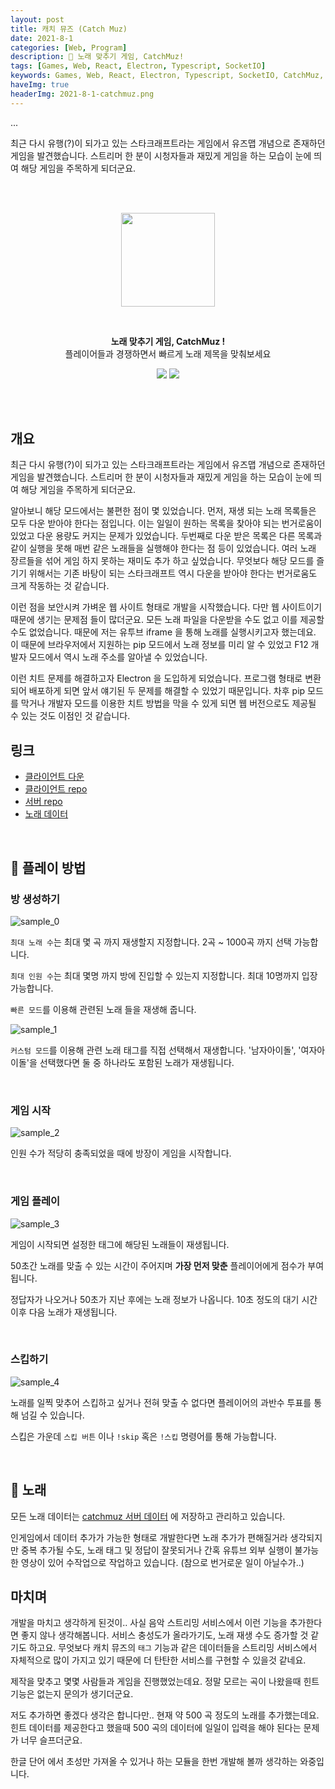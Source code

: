 ```yaml
---
layout: post
title: 캐치 뮤즈 (Catch Muz)
date: 2021-8-1
categories: [Web, Program]
description: 🎵 노래 맞추기 게임, CatchMuz!
tags: [Games, Web, React, Electron, Typescript, SocketIO]
keywords: Games, Web, React, Electron, Typescript, SocketIO, CatchMuz, 캐치뮤즈
haveImg: true
headerImg: 2021-8-1-catchmuz.png
---
```


<p style="display:none;">
노래 맞추기 게임, CatchMuz !
플레이어들과 경쟁하면서 빠르게 노래 제목을 맞춰보세요.

...

최근 다시 유행(?)이 되가고 있는 스타크래프트라는 게임에서 유즈맵 개념으로 존재하던 게임을 발견했습니다.
스트리머 한 분이 시청자들과 재밌게 게임을 하는 모습이 눈에 띄여 해당 게임을 주목하게 되더군요.

</p>


<br/><br/>

<p align="center">
    <img src="https://github.com/kyechan99/catchmuz/raw/main/src/assets/catchmuz_icon.png" width="150"/>
</p>

<br/>

<p align="center">
    <strong>노래 맞추기 게임, CatchMuz !</strong>
    <br/>
    플레이어들과 경쟁하면서 빠르게 노래 제목을 맞춰보세요
</p>

<p align="center">
    <img src="https://img.shields.io/github/package-json/v/kyechan99/catchmuz?style=for-the-badge"/>
    <a href="https://github.com/kyechan99/catchmuz/releases">
        <img src="https://img.shields.io/badge/DOWNLOAD-HERE-%23f54787?style=for-the-badge"/>
    </a>
</p>

<br/><br/>





## 개요
최근 다시 유행(?)이 되가고 있는 스타크래프트라는 게임에서 유즈맵 개념으로 존재하던 게임을 발견했습니다.
스트리머 한 분이 시청자들과 재밌게 게임을 하는 모습이 눈에 띄여 해당 게임을 주목하게 되더군요.

알아보니 해당 모드에서는 불편한 점이 몇 있었습니다. 먼저, 재생 되는 노래 목록들은 모두 다운 받아야 한다는 점입니다. 이는 일일이 원하는 목록을 찾아야 되는 번거로움이 있었고 다운 용량도 커지는 문제가 있었습니다.
두번째로 다운 받은 목록은 다른 목록과 같이 실행을 못해 매번 같은 노래들을 실행해야 한다는 점 등이 있었습니다. 여러 노래 장르들을 섞어 게임 하지 못하는 재미도 추가 하고 싶었습니다.
무엇보다 해당 모드를 즐기기 위해서는 기존 바탕이 되는 스타크래프트 역시 다운을 받아야 한다는 번거로움도 크게 작동하는 것 같습니다.

이런 점을 보안시켜 가벼운 웹 사이트 형태로 개발을 시작했습니다.
다만 웹 사이트이기 때문에 생기는 문제점 들이 많더군요.
모든 노래 파일을 다운받을 수도 없고 이를 제공할 수도 없었습니다.
때문에 저는 유투브 iframe 을 통해 노래를 실행시키고자 했는데요.
이 때문에 브라우저에서 지원하는 pip 모드에서 노래 정보를 미리 알 수 있었고 F12 개발자 모드에서 역시 노래 주소를 알아낼 수 있었습니다.

이런 치트 문제를 해결하고자 Electron 을 도입하게 되었습니다. 프로그램 형태로 변환되어 배포하게 되면 앞서 얘기된 두 문제를 해결할 수 있었기 때문입니다.
차후 pip 모드를 막거나 개발자 모드를 이용한 치트 방법을 막을 수 있게 되면 웹 버전으로도 제공될 수 있는 것도 이점인 것 같습니다.





## 링크
- [클라이언트 다운](https://github.com/kyechan99/catchmuz/releases)
- [클라이언트 repo](https://github.com/kyechan99/catchmuz)
- [서버 repo](https://github.com/kyechan99/catchmuz-server)
- [노래 데이터](https://github.com/kyechan99/catchmuz-server/tree/main/song)

<br/>




## 👀 플레이 방법

### 방 생성하기
![sample_0](https://github.com/kyechan99/catchmuz/raw/main/SAMPLE/sample_0.png)

`최대 노래 수`는 최대 몇 곡 까지 재생할지 지정합니다. 2곡 ~ 1000곡 까지 선택 가능합니다.

`최대 인원 수`는 최대 몇명 까지 방에 진입할 수 있는지 지정합니다. 최대 10명까지 입장 가능합니다.

`빠른 모드`를 이용해 관련된 노래 들을 재생해 줍니다.

![sample_1](https://github.com/kyechan99/catchmuz/raw/main/SAMPLE/sample_1.png)

`커스텀 모드`를 이용해 관련 노래 태그를 직접 선택해서 재생합니다. '남자아이돌', '여자아이돌'을 선택했다면 둘 중 하나라도 포함된 노래가 재생됩니다.

<br/>

### 게임 시작

![sample_2](https://github.com/kyechan99/catchmuz/raw/main/SAMPLE/sample_2.png)

인원 수가 적당히 충족되었을 때에 방장이 게임을 시작합니다.

<br/>

### 게임 플레이

![sample_3](https://github.com/kyechan99/catchmuz/raw/main/SAMPLE/sample_3.png)

게임이 시작되면 설정한 태그에 해당된 노래들이 재생됩니다.

50초간 노래를 맞출 수 있는 시간이 주어지며 **가장 먼저 맞춘** 플레이어에게 점수가 부여됩니다.

정답자가 나오거나 50초가 지난 후에는 노래 정보가 나옵니다. 10초 정도의 대기 시간이후 다음 노래가 재생됩니다.

<br/>

### 스킵하기

![sample_4](https://github.com/kyechan99/catchmuz/raw/main/SAMPLE/sample_4.png)

노래를 일찍 맞추어 스킵하고 싶거나 전혀 맞출 수 없다면 플레이어의 과반수 투표를 통해 넘길 수 있습니다.

스킵은 가운데 `스킵 버튼` 이나 `!skip` 혹은 `!스킵` 명령어를 통해 가능합니다.

<br/>


## 🎵 노래
모든 노래 데이터는 [catchmuz 서버 데이터](https://github.com/kyechan99/catchmuz-server/tree/main/song) 에 저장하고 관리하고 있습니다.

인게임에서 데이터 추가가 가능한 형태로 개발한다면 노래 추가가 편해질거라 생각되지만
중복 추가될 수도, 노래 태그 및 정답이 잘못되거나 간혹 유튜브 외부 실행이 불가능한 영상이 있어 수작업으로 작업하고 있습니다.
(참으로 번거로운 일이 아닐수가..)


## 마치며
개발을 마치고 생각하게 된것이.. 사실 음악 스트리밍 서비스에서 이런 기능을 추가한다면 좋지 않나 생각해봅니다.
서비스 충성도가 올라가기도, 노래 재생 수도 증가할 것 같기도 하고요.
무엇보다 캐치 뮤즈의 `태그` 기능과 같은 데이터들을 스트리밍 서비스에서 자체적으로 많이 가지고 있기 때문에 더 탄탄한 서비스를 구현할 수 있을것 같네요.

제작을 맞추고 몇몇 사람들과 게임을 진행했었는데요. 정말 모르는 곡이 나왔을때 힌트 기능은 없는지 문의가 생기더군요.

저도 추가하면 좋겠다 생각은 합니다만.. 현재 약  500 곡 정도의 노래를 추가했는데요. 힌트 데이터를 제공한다고 했을때 500 곡의 데이터에 일일이 입력을 해야 된다는 문제가 너무 슬프더군요.

한글 단어 에서 초성만 가져올 수 있거나 하는 모듈을 한번 개발해 볼까 생각하는 와중입니다.

